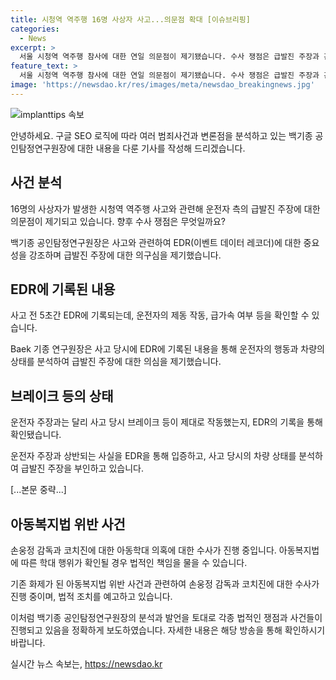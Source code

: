```yaml
---
title: 시청역 역주행 16명 사상자 사고...의문점 확대 [이슈브리핑]
categories:
  - News
excerpt: >
  서울 시청역 역주행 참사에 대한 연일 의문점이 제기됐습니다. 수사 쟁점은 급발진 주장과 관련하여 국립과학수사연구원의 감정 결과를 기다리고 있으며, 피해자 추가 확인 등 사건에 대한 브리핑과 함께 서울 중구의 다른 교통사고 소식도 전해졌습니다. 공인탐정연구원백기종 씨는 급발진에 대한 기록 장치와 사고 장소의 특이점에 대해 설명하며, 사고에 대한 수사 진행 상황을 분석했습니다. 해당 기사는 블랙박스 기록, 운전자의 주장 및 피해자 증언 등 다양한 증거들을 통해 사건을 다각적으로 조명하고 있습니다.
feature_text: >
  서울 시청역 역주행 참사에 대한 연일 의문점이 제기됐습니다. 수사 쟁점은 급발진 주장과 관련하여 국립과학수사연구원의 감정 결과를 기다리고 있으며, 피해자 추가 확인 등 사건에 대한 브리핑과 함께 서울 중구의 다른 교통사고 소식도 전해졌습니다. 공인탐정연구원백기종 씨는 급발진에 대한 기록 장치와 사고 장소의 특이점에 대해 설명하며, 사고에 대한 수사 진행 상황을 분석했습니다. 해당 기사는 블랙박스 기록, 운전자의 주장 및 피해자 증언 등 다양한 증거들을 통해 사건을 다각적으로 조명하고 있습니다.
image: 'https://newsdao.kr/res/images/meta/newsdao_breakingnews.jpg'
---
```


<p><img src="https://newsdao.kr/res/images/meta/newsdao_breakingnews.jpg" alt="implanttips 속보" /></p>

<p>안녕하세요. 구글 SEO 로직에 따라 여러 범죄사건과 변론점을 분석하고 있는 백기종 공인탐정연구원장에 대한 내용을 다룬 기사를 작성해 드리겠습니다.</p>

<h2 data-ke-size="size26">사건 분석</h2>

<p data-ke-size="size16">16명의 사상자가 발생한 시청역 역주행 사고와 관련해 운전자 측의 급발진 주장에 대한 의문점이 제기되고 있습니다. 향후 수사 쟁점은 무엇일까요?</p>

<p>백기종 공인탐정연구원장은 사고와 관련하여 EDR(이벤트 데이터 레코더)에 대한 중요성을 강조하며 급발진 주장에 대한 의구심을 제기했습니다.</p>

<h2 data-ke-size="size26">EDR에 기록된 내용</h2>

<p data-ke-size="size16">사고 전 5초간 EDR에 기록되는데, 운전자의 제동 작동, 급가속 여부 등을 확인할 수 있습니다.</p>

<p>Baek 기종 연구원장은 사고 당시에 EDR에 기록된 내용을 통해 운전자의 행동과 차량의 상태를 분석하여 급발진 주장에 대한 의심을 제기했습니다.</p>

<h2 data-ke-size="size26">브레이크 등의 상태</h2>

<p data-ke-size="size16">운전자 주장과는 달리 사고 당시 브레이크 등이 제대로 작동했는지, EDR의 기록을 통해 확인됐습니다.</p>

<p>운전자 주장과 상반되는 사실을 EDR을 통해 입증하고, 사고 당시의 차량 상태를 분석하여 급발진 주장을 부인하고 있습니다.</p>

<p>[...본문 중략...]</p>

<h2 data-ke-size="size26">아동복지법 위반 사건</h2>

<p data-ke-size="size16">손웅정 감독과 코치진에 대한 아동학대 의혹에 대한 수사가 진행 중입니다. 아동복지법에 따른 학대 행위가 확인될 경우 법적인 책임을 물을 수 있습니다.</p>

<p>기존 화제가 된 아동복지법 위반 사건과 관련하여 손웅정 감독과 코치진에 대한 수사가 진행 중이며, 법적 조치를 예고하고 있습니다.</p>

<p>이처럼 백기종 공인탐정연구원장의 분석과 발언을 토대로 각종 법적인 쟁점과 사건들이 진행되고 있음을 정확하게 보도하였습니다. 자세한 내용은 해당 방송을 통해 확인하시기 바랍니다.</p>
실시간 뉴스 속보는, <a href="https://newsdao.kr" rel="dofollow">https://newsdao.kr</a>


